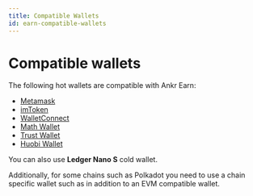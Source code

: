 ```yaml
---
title: Compatible Wallets
id: earn-compatible-wallets
---
```


# Compatible wallets

The following hot wallets are compatible with Ankr Earn: 
* [Metamask](https://metamask.io)
* [imToken](https://www.token.im/)
* [WalletConnect](https://walletconnect.com/)
* [Math Wallet](https://www.mathwallet.org/)
* [Trust Wallet](https://trustwallet.com/)
* [Huobi Wallet](https://www.huobiwallet.io/)

You can also use **Ledger Nano S** cold wallet. 

Additionally, for some chains such as Polkadot you need to use a chain specific wallet such as in addition to an EVM compatible wallet. 